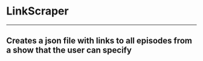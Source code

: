 # LinkScraper

---

## Creates a json file with links to all episodes from a show that the user can specify
